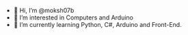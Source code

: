 - 👋 Hi, I’m @moksh07b
- 👀 I’m interested in Computers and Arduino
- 🌱 I’m currently learning Python, C#, Arduino and Front-End.  

<!---
moksh07b/moksh07b is a ✨ special ✨ repository because its `README.md` (this file) appears on your GitHub profile.
You can click the Preview link to take a look at your changes.
--->
